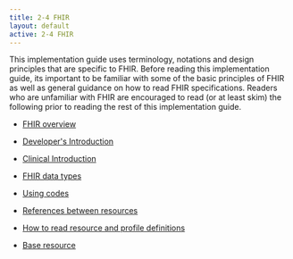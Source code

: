 ```yaml
---
title: 2-4 FHIR
layout: default
active: 2-4 FHIR
---
```


This implementation guide uses terminology, notations and design principles that are specific to FHIR. Before reading this implementation guide, its important to be familiar with some of the basic principles of FHIR as well as general guidance on how to read FHIR specifications. Readers who are unfamiliar with FHIR are encouraged to read (or at least skim) the following prior to reading the rest of this implementation guide.


* [FHIR overview](http://build.fhir.org/overview.html)
* [Developer's Introduction](http://build.fhir.org/overview-dev.html)
* [Clinical Introduction](http://build.fhir.org/overview-clinical.html)
* [FHIR data types](http://build.fhir.org/datatypes.html)
* [Using codes](http://build.fhir.org/terminologies.html)
* [References between resources](http://build.fhir.org/references.html)

* [How to read resource and profile
definitions](http://build.fhir.org/formats.html)
* [Base resource](http://build.fhir.org/resource.html)

